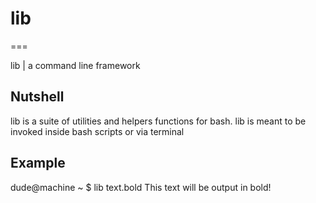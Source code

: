 # lib
===

lib | a command line framework

## Nutshell

lib is a suite of utilities and helpers functions for bash. lib is meant to be invoked inside bash scripts or via terminal

## Example

dude@machine ~ $ lib text.bold This text will be output in bold\!